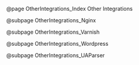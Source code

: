 @page OtherIntegrations_Index Other Integrations

@subpage OtherIntegrations_Nginx

@subpage OtherIntegrations_Varnish

@subpage OtherIntegrations_Wordpress

@subpage OtherIntegrations_UAParser
